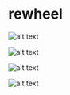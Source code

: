 # rewheel


![alt text](https://github.com/rasmus-rudling/rewheel/blob/main/images/builder_1.png)


![alt text](https://github.com/rasmus-rudling/rewheel/blob/main/images/builder_2.png)

![alt text](https://github.com/rasmus-rudling/rewheel/blob/main/images/builder_3.png)


![alt text](https://github.com/rasmus-rudling/rewheel/blob/main/images/discover.png)
